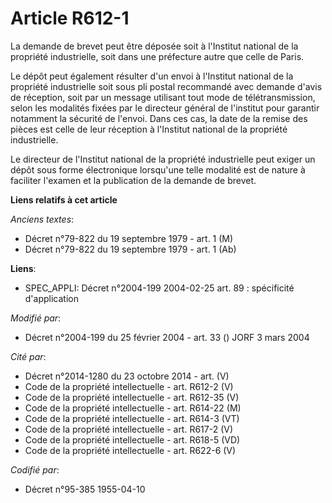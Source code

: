 # Article R612-1

La demande de brevet peut être déposée soit à l'Institut national de la propriété industrielle, soit dans une préfecture
autre que celle de Paris.

Le dépôt peut également résulter d'un envoi à l'Institut national de la propriété industrielle soit sous pli postal
recommandé avec demande d'avis de réception, soit par un message utilisant tout mode de télétransmission, selon les modalités
fixées par le directeur général de l'institut pour garantir notamment la sécurité de l'envoi. Dans ces cas, la date de la
remise des pièces est celle de leur réception à l'Institut national de la propriété industrielle.

Le directeur de l'Institut national de la propriété industrielle peut exiger un dépôt sous forme électronique lorsqu'une
telle modalité est de nature à faciliter l'examen et la publication de la demande de brevet.

**Liens relatifs à cet article**

_Anciens textes_:

  - Décret n°79-822 du 19 septembre 1979 - art. 1 (M)
  - Décret n°79-822 du 19 septembre 1979 - art. 1 (Ab)

**Liens**:

  - SPEC_APPLI: Décret n°2004-199 2004-02-25 art. 89 : spécificité d'application

_Modifié par_:

  - Décret n°2004-199 du 25 février 2004 - art. 33 () JORF 3 mars 2004

_Cité par_:

  - Décret n°2014-1280 du 23 octobre 2014 - art. (V)
  - Code de la propriété intellectuelle - art. R612-2 (V)
  - Code de la propriété intellectuelle - art. R612-35 (V)
  - Code de la propriété intellectuelle - art. R614-22 (M)
  - Code de la propriété intellectuelle - art. R614-3 (VT)
  - Code de la propriété intellectuelle - art. R617-2 (V)
  - Code de la propriété intellectuelle - art. R618-5 (VD)
  - Code de la propriété intellectuelle - art. R622-6 (V)

_Codifié par_:

  - Décret n°95-385 1955-04-10
